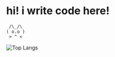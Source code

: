 # hi! i write code here!
```
 /\_/\
( o.o )
 > ^ <
```

![Top Langs](https://github-readme-stats.vercel.app/api/top-langs/?username=razorsh4rk&hide=css,java,html&layout=compact&theme=dracula)
